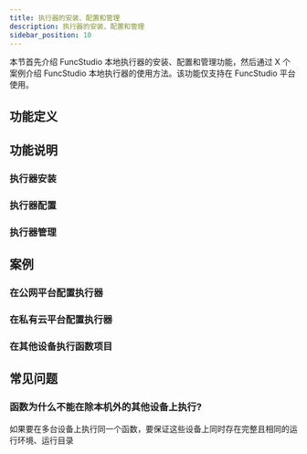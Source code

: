 ```yaml
---
title: 执行器的安装、配置和管理
description: 执行器的安装、配置和管理
sidebar_position: 10
---
```


本节首先介绍 FuncStudio 本地执行器的安装、配置和管理功能，然后通过 X 个案例介绍 FuncStudio 本地执行器的使用方法。该功能仅支持在 FuncStudio 平台使用。

## 功能定义

## 功能说明

### 执行器安装

### 执行器配置

### 执行器管理

## 案例

### 在公网平台配置执行器

### 在私有云平台配置执行器

### 在其他设备执行函数项目

## 常见问题

### 函数为什么不能在除本机外的其他设备上执行?

如果要在多台设备上执行同一个函数，要保证这些设备上同时存在完整且相同的运行环境、运行目录